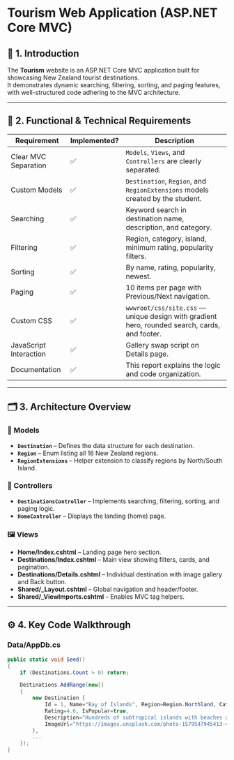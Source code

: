 # Tourism Web Application (ASP.NET Core MVC)

## 📘 1. Introduction

The **Tourism** website is an ASP.NET Core MVC application built for showcasing New Zealand tourist destinations.  
It demonstrates dynamic searching, filtering, sorting, and paging features, with well-structured code adhering to the MVC architecture.

---

## 🧩 2. Functional & Technical Requirements

| Requirement | Implemented? | Description |
|--------------|--------------|--------------|
| Clear MVC Separation | ✅ | `Models`, `Views`, and `Controllers` are clearly separated. |
| Custom Models | ✅ | `Destination`, `Region`, and `RegionExtensions` models created by the student. |
| Searching | ✅ | Keyword search in destination name, description, and category. |
| Filtering | ✅ | Region, category, island, minimum rating, popularity filters. |
| Sorting | ✅ | By name, rating, popularity, newest. |
| Paging | ✅ | 10 items per page with Previous/Next navigation. |
| Custom CSS | ✅ | `wwwroot/css/site.css` — unique design with gradient hero, rounded search, cards, and footer. |
| JavaScript Interaction | ✅ | Gallery swap script on Details page. |
| Documentation | ✅ | This report explains the logic and code organization. |

---

## 🗂 3. Architecture Overview

### 📄 Models
- **`Destination`** – Defines the data structure for each destination.
- **`Region`** – Enum listing all 16 New Zealand regions.
- **`RegionExtensions`** – Helper extension to classify regions by North/South Island.

### 🧠 Controllers
- **`DestinationsController`** – Implements searching, filtering, sorting, and paging logic.
- **`HomeController`** – Displays the landing (home) page.

### 🖼 Views
- **Home/Index.cshtml** – Landing page hero section.  
- **Destinations/Index.cshtml** – Main view showing filters, cards, and pagination.  
- **Destinations/Details.cshtml** – Individual destination with image gallery and Back button.  
- **Shared/_Layout.cshtml** – Global navigation and header/footer.  
- **Shared/_ViewImports.cshtml** – Enables MVC tag helpers.

---

## ⚙️ 4. Key Code Walkthrough

### **Data/AppDb.cs**
```csharp
public static void Seed()
{
    if (Destinations.Count > 0) return;

    Destinations.AddRange(new[]
    {
        new Destination {
            Id = 1, Name="Bay of Islands", Region=Region.Northland, Category="Beaches",
            Rating=4.6, IsPopular=true,
            Description="Hundreds of subtropical islands with beaches and sailing.",
            ImageUrl="https://images.unsplash.com/photo-1579547945413-497e1b99dac7?q=80&w=1200&auto=format&fit=crop"
        },
        ...
    });
}

